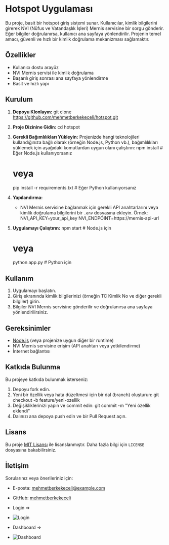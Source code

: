 # Hotspot Uygulaması

Bu proje, basit bir hotspot giriş sistemi sunar. Kullanıcılar, kimlik bilgilerini girerek NVI (Nüfus ve Vatandaşlık İşleri) Mernis servisine bir sorgu gönderir. Eğer bilgiler doğrulanırsa, kullanıcı ana sayfaya yönlendirilir. Projenin temel amacı, güvenli ve hızlı bir kimlik doğrulama mekanizması sağlamaktır.

## Özellikler
- Kullanıcı dostu arayüz
- NVI Mernis servisi ile kimlik doğrulama
- Başarılı giriş sonrası ana sayfaya yönlendirme
- Basit ve hızlı yapı

## Kurulum

1. **Depoyu Klonlayın:**
   git clone https://github.com/mehmetberkekeceli/hotspot.git

2. **Proje Dizinine Gidin:**
   cd hotspot

3. **Gerekli Bağımlılıkları Yükleyin:**
   Projenizde hangi teknolojileri kullandığınıza bağlı olarak (örneğin Node.js, Python vb.), bağımlılıkları yüklemek için aşağıdaki komutlardan uygun olanı çalıştırın:
   npm install  # Eğer Node.js kullanıyorsanız
   # veya
   pip install -r requirements.txt  # Eğer Python kullanıyorsanız

4. **Yapılandırma:**
   - NVI Mernis servisine bağlanmak için gerekli API anahtarlarını veya kimlik doğrulama bilgilerini bir `.env` dosyasına ekleyin. Örnek:
     NVI_API_KEY=your_api_key
     NVI_ENDPOINT=https://mernis-api-url

5. **Uygulamayı Çalıştırın:**
   npm start  # Node.js için
   # veya
   python app.py  # Python için

## Kullanım
1. Uygulamayı başlatın.
2. Giriş ekranında kimlik bilgilerinizi (örneğin TC Kimlik No ve diğer gerekli bilgiler) girin.
3. Bilgiler NVI Mernis servisine gönderilir ve doğrulanırsa ana sayfaya yönlendirilirsiniz.

## Gereksinimler
- [Node.js](https://nodejs.org/) (veya projenize uygun diğer bir runtime)
- NVI Mernis servisine erişim (API anahtarı veya yetkilendirme)
- İnternet bağlantısı

## Katkıda Bulunma
Bu projeye katkıda bulunmak isterseniz:
1. Depoyu fork edin.
2. Yeni bir özellik veya hata düzeltmesi için bir dal (branch) oluşturun:
   git checkout -b feature/yeni-ozellik
3. Değişikliklerinizi yapın ve commit edin:
   git commit -m "Yeni özellik eklendi"
4. Dalınızı ana depoya push edin ve bir Pull Request açın.

## Lisans
Bu proje [MIT Lisansı](LICENSE) ile lisanslanmıştır. Daha fazla bilgi için `LICENSE` dosyasına bakabilirsiniz.

## İletişim
Sorularınız veya önerileriniz için:  
- E-posta: [mehmetberkekeceli@example.com](mailto:berke.keceli96@gmail.com)  
- GitHub: [mehmetberkekeceli](https://github.com/mehmetberkekeceli)

- Login =>
- ![Login](https://github.com/user-attachments/assets/9dd8d463-1918-47dc-bc03-10e9522c7dc0)

- Dashboard =>
- ![Dashboard](https://github.com/user-attachments/assets/7843cedf-3fa5-4680-844d-7885c71625ee)


